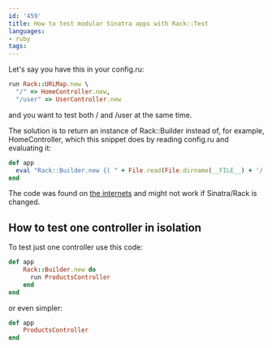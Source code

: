 ```yaml
---
id: '459'
title: How to test modular Sinatra apps with Rack::Test
languages:
- ruby
tags:
---
```

Let's say you have this in your config.ru:


```ruby
run Rack::URLMap.new \
  "/" => HomeController.new,
  "/user" => UserController.new
```
    

and you want to test both / and /user at the same time.

The solution is to return an instance of Rack::Builder instead of, for example, HomeController, which this snippet does by reading config.ru and evaluating it:


```ruby
def app
  eval "Rack::Builder.new {( " + File.read(File.dirname(__FILE__) + '/../config.ru') + "\n )}"
end
```
    

The code was found on [the internets](https://gist.github.com/28d510d9fc25710192bc) and might not work if Sinatra/Rack is changed.

How to test one controller in isolation
---------------------------------------

To test just one controller use this code:


```ruby
def app
    Rack::Builder.new do
      run ProductsController
    end
end
```
    

or even simpler:


```ruby
def app
    ProductsController
end
```
    

